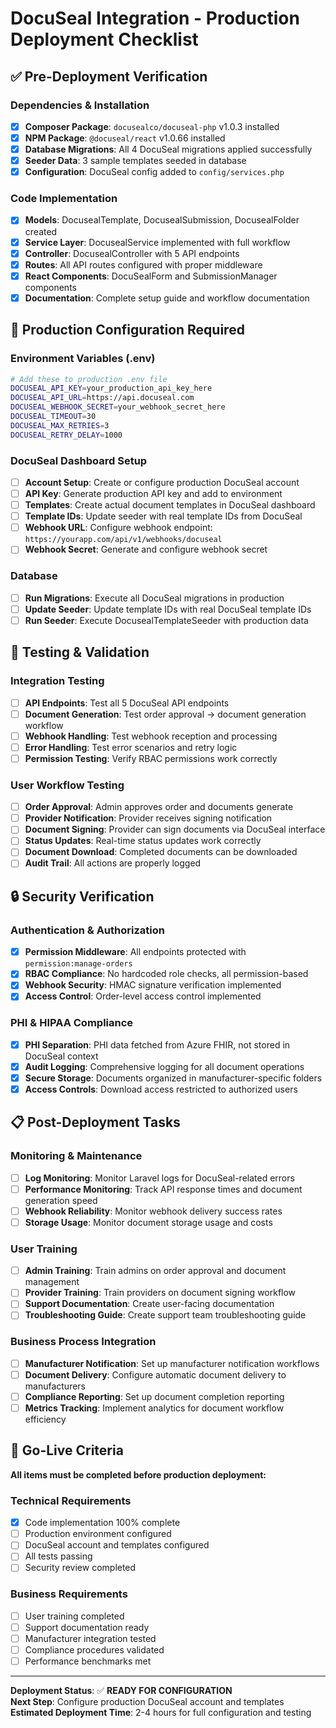 # DocuSeal Integration - Production Deployment Checklist

## ✅ Pre-Deployment Verification

### Dependencies & Installation
- [x] **Composer Package**: `docusealco/docuseal-php` v1.0.3 installed
- [x] **NPM Package**: `@docuseal/react` v1.0.66 installed  
- [x] **Database Migrations**: All 4 DocuSeal migrations applied successfully
- [x] **Seeder Data**: 3 sample templates seeded in database
- [x] **Configuration**: DocuSeal config added to `config/services.php`

### Code Implementation
- [x] **Models**: DocusealTemplate, DocusealSubmission, DocusealFolder created
- [x] **Service Layer**: DocusealService implemented with full workflow
- [x] **Controller**: DocusealController with 5 API endpoints
- [x] **Routes**: All API routes configured with proper middleware
- [x] **React Components**: DocuSealForm and SubmissionManager components
- [x] **Documentation**: Complete setup guide and workflow documentation

## 🔧 Production Configuration Required

### Environment Variables (.env)
```bash
# Add these to production .env file
DOCUSEAL_API_KEY=your_production_api_key_here
DOCUSEAL_API_URL=https://api.docuseal.com
DOCUSEAL_WEBHOOK_SECRET=your_webhook_secret_here
DOCUSEAL_TIMEOUT=30
DOCUSEAL_MAX_RETRIES=3
DOCUSEAL_RETRY_DELAY=1000
```

### DocuSeal Dashboard Setup
- [ ] **Account Setup**: Create or configure production DocuSeal account
- [ ] **API Key**: Generate production API key and add to environment
- [ ] **Templates**: Create actual document templates in DocuSeal dashboard
- [ ] **Template IDs**: Update seeder with real template IDs from DocuSeal
- [ ] **Webhook URL**: Configure webhook endpoint: `https://yourapp.com/api/v1/webhooks/docuseal`
- [ ] **Webhook Secret**: Generate and configure webhook secret

### Database
- [ ] **Run Migrations**: Execute all DocuSeal migrations in production
- [ ] **Update Seeder**: Update template IDs with real DocuSeal template IDs
- [ ] **Run Seeder**: Execute DocusealTemplateSeeder with production data

## 🧪 Testing & Validation

### Integration Testing
- [ ] **API Endpoints**: Test all 5 DocuSeal API endpoints
- [ ] **Document Generation**: Test order approval → document generation workflow
- [ ] **Webhook Handling**: Test webhook reception and processing
- [ ] **Error Handling**: Test error scenarios and retry logic
- [ ] **Permission Testing**: Verify RBAC permissions work correctly

### User Workflow Testing
- [ ] **Order Approval**: Admin approves order and documents generate
- [ ] **Provider Notification**: Provider receives signing notification
- [ ] **Document Signing**: Provider can sign documents via DocuSeal interface
- [ ] **Status Updates**: Real-time status updates work correctly
- [ ] **Document Download**: Completed documents can be downloaded
- [ ] **Audit Trail**: All actions are properly logged

## 🔒 Security Verification

### Authentication & Authorization
- [x] **Permission Middleware**: All endpoints protected with `permission:manage-orders`
- [x] **RBAC Compliance**: No hardcoded role checks, all permission-based
- [x] **Webhook Security**: HMAC signature verification implemented
- [x] **Access Control**: Order-level access control implemented

### PHI & HIPAA Compliance
- [x] **PHI Separation**: PHI data fetched from Azure FHIR, not stored in DocuSeal context
- [x] **Audit Logging**: Comprehensive logging for all document operations
- [x] **Secure Storage**: Documents organized in manufacturer-specific folders
- [x] **Access Controls**: Download access restricted to authorized users

## 📋 Post-Deployment Tasks

### Monitoring & Maintenance
- [ ] **Log Monitoring**: Monitor Laravel logs for DocuSeal-related errors
- [ ] **Performance Monitoring**: Track API response times and document generation speed
- [ ] **Webhook Reliability**: Monitor webhook delivery success rates
- [ ] **Storage Usage**: Monitor document storage usage and costs

### User Training
- [ ] **Admin Training**: Train admins on order approval and document management
- [ ] **Provider Training**: Train providers on document signing workflow  
- [ ] **Support Documentation**: Create user-facing documentation
- [ ] **Troubleshooting Guide**: Create support team troubleshooting guide

### Business Process Integration
- [ ] **Manufacturer Notification**: Set up manufacturer notification workflows
- [ ] **Document Delivery**: Configure automatic document delivery to manufacturers
- [ ] **Compliance Reporting**: Set up document completion reporting
- [ ] **Metrics Tracking**: Implement analytics for document workflow efficiency

## 🚀 Go-Live Criteria

**All items must be completed before production deployment:**

### Technical Requirements
- [x] Code implementation 100% complete
- [ ] Production environment configured
- [ ] DocuSeal account and templates configured
- [ ] All tests passing
- [ ] Security review completed

### Business Requirements  
- [ ] User training completed
- [ ] Support documentation ready
- [ ] Manufacturer integration tested
- [ ] Compliance procedures validated
- [ ] Performance benchmarks met

---

**Deployment Status**: ✅ **READY FOR CONFIGURATION**  
**Next Step**: Configure production DocuSeal account and templates  
**Estimated Deployment Time**: 2-4 hours for full configuration and testing 